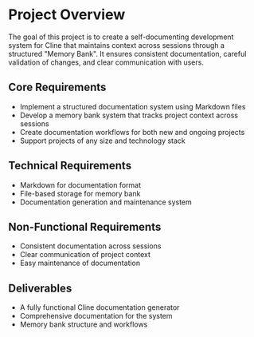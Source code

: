 **Project Overview**
================

The goal of this project is to create a self-documenting development system for Cline that maintains context across sessions through a structured "Memory Bank". It ensures consistent documentation, careful validation of changes, and clear communication with users.

**Core Requirements**
-------------------

* Implement a structured documentation system using Markdown files
* Develop a memory bank system that tracks project context across sessions
* Create documentation workflows for both new and ongoing projects
* Support projects of any size and technology stack

**Technical Requirements**
-------------------------

* Markdown for documentation format
* File-based storage for memory bank
* Documentation generation and maintenance system

**Non-Functional Requirements**
---------------------------

* Consistent documentation across sessions
* Clear communication of project context
* Easy maintenance of documentation

**Deliverables**
--------------

* A fully functional Cline documentation generator
* Comprehensive documentation for the system
* Memory bank structure and workflows